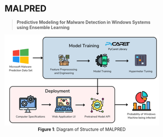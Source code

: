# MALPRED
> **Predictive Modeling for Malware Detection in Windows Systems using Ensemble Learning**

<p align="center">
    <img src="img/mmp_diagram.png" alt="Diagram of Structure of MALPRED"/>
    <b>Figure 1</b>: Diagram of Structure of MALPRED
</p>

